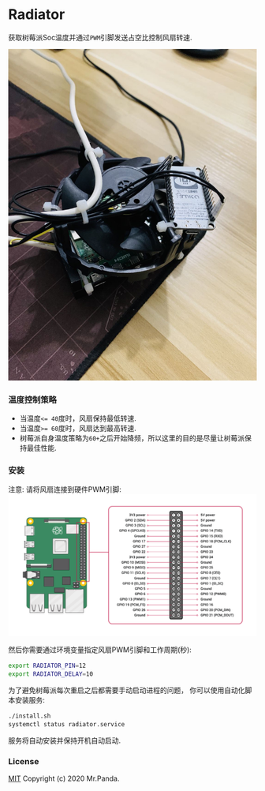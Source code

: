 # Radiator

获取树莓派Soc温度并通过`PWM`引脚发送占空比控制风扇转速.

![device](./device.jpg)


### 温度控制策略

- 当温度`<= 40`度时，风扇保持最低转速.
- 当温度`>= 60`度时，风扇达到最高转速.
- 树莓派自身温度策略为`60+`之后开始降频，所以这里的目的是尽量让树莓派保持最佳性能.


### 安装

注意: 请将风扇连接到硬件PWM引脚:
![GPIO-Pinout.png](./GPIO-Pinout.png)

然后你需要通过环境变量指定风扇PWM引脚和工作周期(秒):

```sh
export RADIATOR_PIN=12
export RADIATOR_DELAY=10
```

为了避免树莓派每次重启之后都需要手动启动进程的问题，
你可以使用自动化脚本安装服务:

```sh
./install.sh
systemctl status radiator.service
```

服务将自动安装并保持开机自动启动.


### License
[MIT](./LICENSE)
Copyright (c) 2020 Mr.Panda.

